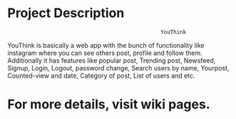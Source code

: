 # Project Description
                                                    YouThink
YouThink is basically a web app with the bunch of functionality like instagram where you can see others post, profile and follow them.
Additionally it has features like popular post, Trending post, Newsfeed, Signup, Login, Logout, password change, Search users by name, Yourpost, 
Counted-view and date, Category of post, List of users and etc.

# For more details, visit wiki pages.
